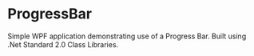 # ProgressBar
Simple WPF application demonstrating use of a Progress Bar. Built using .Net Standard 2.0 Class Libraries.
